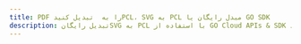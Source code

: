 ---title: PDF را به  تبدیل کنیدPCL، SVG به PCL مبدل رایگان یا GO SDKdescription: تبدیل رایگانSVG به PCL با استفاده از GO Cloud APIs & SDK همچنین اسناد PDF را در Cloud ایجاد، ویرایش و رندر کنید.---